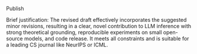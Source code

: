 Publish

Brief justification: The revised draft effectively incorporates the suggested minor revisions, resulting in a clear, novel contribution to LLM inference with strong theoretical grounding, reproducible experiments on small open-source models, and code release. It meets all constraints and is suitable for a leading CS journal like NeurIPS or ICML.
